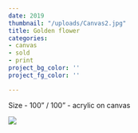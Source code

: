 ```yaml
---
date: 2019
thumbnail: "/uploads/Canvas2.jpg"
title: Golden flower
categories:
- canvas
- sold
- print
project_bg_color: ''
project_fg_color: ''

---
```

Size - 100” / 100” - acrylic on canvas

![](https://scontent-amt2-1.xx.fbcdn.net/v/t1.15752-9/s2048x2048/64657656_1973401476098295_6807162352547397632_n.jpg?_nc_cat=111&_nc_oc=AQmm8B0AgfncJ6jpiVlzY7Pu0r9ymxc2rf2I4rkdxjq5V38YvPL-qGI18Pr7y1d-Th4&_nc_ht=scontent-amt2-1.xx&oh=bf6b8317b3bdff401585c3a471319791&oe=5DBB36C6)